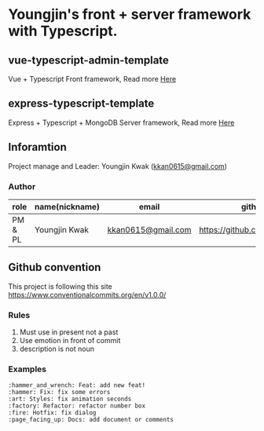 # Youngjin's front + server framework with Typescript. 

## vue-typescript-admin-template
Vue + Typescript Front framework,
Read more <a href="">Here</a>

## express-typescript-template 
Express + Typescript + MongoDB Server framework,
Read more <a href="https://github.com/kkan0615/all-in-one/tree/master/express-typescript-template">Here</a>

## Inforamtion
Project manage and Leader: Youngjin Kwak (kkan0615@gmail.com)

### Author
| role | name(nickname) | email | github |
|------|----------------|-------|--------|
| PM & PL | Youngjin Kwak | kkan0615@gmail.com | https://github.com/kkan0615

## Github convention
This project is following this site https://www.conventionalcommits.org/en/v1.0.0/

### Rules
1. Must use in present not a past
2. Use emotion in front of commit
3. description is not noun

### Examples
```
:hammer_and_wrench: Feat: add new feat!
:hammer: Fix: fix some errors
:art: Styles: fix animation seconds
:factory: Refactor: refactor number box
:fire: Hotfix: fix dialog
:page_facing_up: Docs: add document or comments
```
